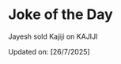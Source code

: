 # Joke of the Day

<!-- #joke -->
Jayesh sold Kajiji on KAJIJI

Updated on: [26/7/2025]
<!-- #jokeEnd -->